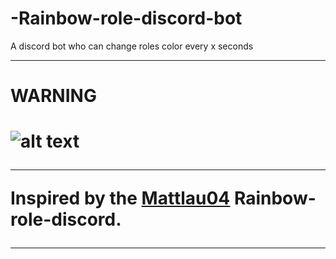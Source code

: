 # -Rainbow-role-discord-bot
A discord bot who can change roles color every x seconds 


---
<h1>WARNING<h1>
  
![alt text](https://cdn.discordapp.com/attachments/704308841759768709/768530581193097236/Capture.PNG) 



---
Inspired by the [Mattlau04](https://github.com/Mattlau04) Rainbow-role-discord.

---
